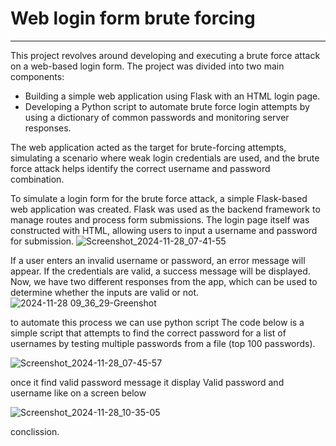 # Web login form brute forcing













































_________________________________________________________________________
This project revolves around developing and executing a brute force attack on a web-based login form. The project was divided into two main components:

- Building a simple web application using Flask with an HTML login page.
- Developing a Python script to automate brute force login attempts by using a dictionary of common passwords and monitoring server responses.

The web application acted as the target for brute-forcing attempts, simulating a scenario where weak login credentials are used, and the brute force attack helps identify the correct username and password combination.

To simulate a login form for the brute force attack, a simple Flask-based web application was created. Flask was used as the backend framework to manage routes and process form submissions. The login page itself was constructed with HTML, allowing users to input a username and password for submission.
![Screenshot_2024-11-28_07-41-55](https://github.com/user-attachments/assets/0f1c0f07-202d-4059-b06c-477412f70c81)

If a user enters an invalid username or password, an error message will appear. If the credentials are valid, a success message will be displayed. Now, we have two different responses from the app, which can be used to determine whether the inputs are valid or not.
![2024-11-28 09_36_29-Greenshot](https://github.com/user-attachments/assets/751be1fd-4fb0-455f-b53b-551a93ac2a9e)



to automate this process we can use python script
The code below is a simple script that attempts to find the correct password for a list of usernames by testing multiple passwords from a file (top 100 passwords).

![Screenshot_2024-11-28_07-45-57](https://github.com/user-attachments/assets/09a2e154-6feb-4bee-8751-f7afa051d1ea)



once it find valid password message it display Valid password and username like on a screen below


![Screenshot_2024-11-28_10-35-05](https://github.com/user-attachments/assets/5801b429-238a-46a3-b363-889c650a85e2)


conclission.



